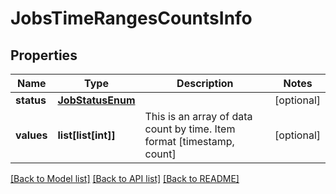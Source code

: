 # JobsTimeRangesCountsInfo

## Properties
Name | Type | Description | Notes
------------ | ------------- | ------------- | -------------
**status** | [**JobStatusEnum**](JobStatusEnum.md) |  | [optional] 
**values** | **list[list[int]]** | This is an array of data count by time. Item format [timestamp, count] | [optional] 

[[Back to Model list]](../README.md#documentation-for-models) [[Back to API list]](../README.md#documentation-for-api-endpoints) [[Back to README]](../README.md)


